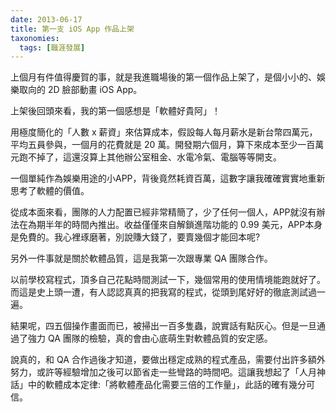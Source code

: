 ```yaml
---
date: 2013-06-17
title: 第一支 iOS App 作品上架
taxonomies:
  tags: [職涯發展]
---
```


上個月有件值得慶賀的事，就是我進職場後的第一個作品上架了，是個小小的、娛樂取向的 2D 臉部動畫 iOS App。

上架後回頭來看，我的第一個感想是「軟體好貴阿」！

用極度簡化的「人數 x 薪資」來估算成本，假設每人每月薪水是新台幣四萬元，平均五員參與，一個月的花費就是 20 萬。開發期六個月，算下來成本至少一百萬元跑不掉了，這還沒算上其他辦公室租金、水電冷氣、電腦等等開支。

一個單純作為娛樂用途的小APP，背後竟然耗資百萬，這數字讓我確確實實地重新思考了軟體的價值。

從成本面來看，團隊的人力配置已經非常精簡了，少了任何一個人，APP就沒有辦法在為期半年的時間內推出。收益僅僅來自解鎖進階功能的 0.99 美元，APP本身是免費的。我心裡琢磨著，別說賺大錢了，要賣幾個才能回本呢?

另外一件事就是關於軟體品質，這是我第一次跟專業 QA 團隊合作。

以前學校寫程式，頂多自己花點時間測試一下，幾個常用的使用情境能跑就好了。而這是史上頭一遭，有人認認真真的把我寫的程式，從頭到尾好好的徹底測試過一遍。

結果呢，四五個操作畫面而已，被掃出一百多隻蟲，說實話有點灰心。但是一旦通過了強力 QA 團隊的檢驗，真的會由心底萌生對軟體品質的安定感。

說真的，和 QA 合作過後才知道，要做出穩定成熟的程式產品，需要付出許多額外努力，或許等經驗增加之後可以節省走一些彎路的時間吧。這讓我想起了「人月神話」中的軟體成本定律:「將軟體產品化需要三倍的工作量」，此話的確有幾分可信。


